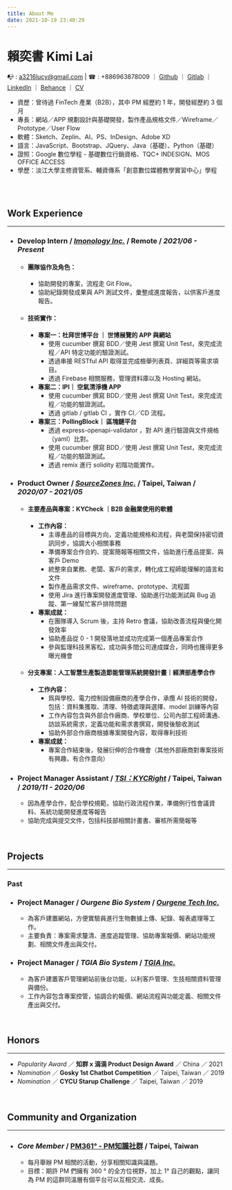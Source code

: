 ```yaml
---
title: About Me
date: 2021-10-19 23:40:29
---
```

# 賴奕書 Kimi Lai

&#x1F4ED;   : a3216lucy@gmail.com  |   &#x260E;  : +886963878009 ｜ [Github](https://github.com/a3216lucy) ｜ [Gitlab](https://gitlab.com/Kimi_Lai) ｜ [LinkedIn](https://www.linkedin.com/in/kimilai) ｜ [Behance](https://www.behance.net/kimilai/) ｜  [CV](https://www.cakeresume.com/s--rdHG23bNbPr52dYQnzeEvA--/kimilai)

- 資歷：曾待過 FinTech 產業（B2B），其中 PM 經歷約 1 年，開發經歷約 3 個月
- 專長：網站／APP 規劃設計與基礎開發，製作產品規格文件／Wireframe／Prototype／User Flow
- 軟體：Sketch、Zeplin、AI、PS、InDesign、Adobe XD
- 語言：JavaScript、Bootstrap、JQuery、Java（基礎）、Python（基礎）
- 證照：Google 數位學程 - 基礎數位行銷資格、TQC+ INDESIGN、MOS OFFICE ACCESS
- 學歷：淡江大學主修資管系、輔資傳系「創意數位媒體教學實習中心」學程
<br>
<br>

## Work Experience
<hr>

- ### **Develop Intern** / _[Imonology Inc.](https://www.imoncloud.com/zh/)_ / Remote / <i>2021/06 - Present</i>
  - #### 團隊協作及角色：
    - 協助開發的專案，流程走 Git Flow。 
    - 協助紀錄開發成果與 API 測試文件，彙整成進度報告，以供客戶進度報告。 
  - #### 技術實作：
    - **專案一：杜拜世博平台 ｜ 世博展覽的 APP 與網站**
      - 使用 cucumber 撰寫 BDD／使用 Jest 撰寫 Unit Test，來完成流程／API 特定功能的驗證測試。
      - 透過串接 RESTful API 取得並完成檢舉列表頁、詳細頁等需求項目。
      - 透過 Firebase 相關服務，管理資料庫以及 Hosting 網站。
    - **專案二：IPI｜ 空氣清淨機 APP**
      - 使用 cucumber 撰寫 BDD／使用 Jest 撰寫 Unit Test，來完成流程／功能的驗證測試。
      - 透過 gitlab / gitlab CI ，實作 CI／CD 流程。
    - **專案三：PollingBlock｜ 區塊鏈平台**
      - 透過 express-openapi-validator ，對 API 進行驗證與文件規格（yaml）比對。
      - 使用 cucumber 撰寫 BDD／使用 Jest 撰寫 Unit Test，來完成流程／功能的驗證測試。
      - 透過 remix 進行 solidity 初階功能實作。
- ### **Product Owner** / _[SourceZones Inc.](https://sourcezones.net/)_ /  Taipei, Taiwan / <i>2020/07 - 2021/05</i>
  - #### 主要產品與專案：KYCheck ｜B2B 金融業使用的軟體
    - **工作內容：**
      - 主導產品的目標與方向，定義功能規格和流程，與老闆保持密切資訊同步，協調大小相關事務
      - 準備專案合作合約、提案簡報等相關文件，協助進行產品提案、與客戶 Demo
      - 統整來自業務、老闆、客戶的需求，轉化成工程師能理解的語言和文件
      - 製作產品需求文件、wireframe、prototype、流程圖
      - 使用 Jira 進行專案開發進度管理、協助進行功能測試與 Bug 追蹤、第一線幫忙客戶排除問題
    - **專案成就：**
      - 在團隊導入 Scrum 後，主持 Retro 會議，協助改善流程與優化開發效率
      - 協助產品從 0 - 1 開發落地並成功完成第一個產品專案合作
      - 參與監理科技黑客松，成功與多間公司達成媒合，同時也獲得更多曝光機會
  - #### 分支專案：人工智慧生產製造節能管理系統開發計畫｜經濟部產學合作
    - **工作內容：**
      - 爲與學校、電力控制設備廠商的產學合作，承攬 AI 技術的開發，包括：資料集獲取、清理、特徵處理與選擇、model 訓練等內容
      - 工作內容包含與外部合作廠商、學校單位、公司內部工程師溝通、訪談系統需求，定義功能和需求書撰寫，開發後驗收測試
      - 協助外部合作廠商根據專案開發內容，取得專利技術
    - **專案成就：**
      - 專案合作結束後，發展衍伸的合作機會（其他外部廠商對專案技術有興趣，有合作意向）
- ### **Project Manager Assistant** / _[TSI：KYCRight](https://www.tsi.center/portfolio-item/%e5%95%9f%e7%99%bc%e5%bc%8f%e6%99%ba%e6%85%a7%e4%bc%81%e6%a5%ad%e5%be%b5%e4%bf%a1kyc%e6%94%af%e6%8f%b4%e5%b9%b3%e5%8f%b0%e9%96%8b%e7%99%bc%e8%a8%88%e7%95%ab-new/)_ / Taipei, Taiwan / <i>2019/11 - 2020/06</i>
  - 因為產學合作，配合學校規範，協助行政流程作業，準備例行性會議資料、系統功能開發進度等報告
  - 協助完成與提交文件，包括科技部相關計畫書、審核所需簡報等

<br>

## Projects
<hr>

### Past

- ### **Project Manager** / _Ourgene Bio System_ / _[Ourgene Tech Inc.]()_
  - 為客戶建置網站，方便實驗員進行生物數據上傳、紀錄、報表處理等工作。
  - 主要負責：專案需求釐清、進度追蹤管理、協助專案報價、網站功能規劃、相關文件產出與交付。
- ### **Project Manager** / _TGIA Bio System_ /  _[TGIA Inc.](https://www.tgiainc.com/)_
  - 為客戶建置客戶管理網站前後台功能，以利客戶管理、生技相關資料管理與備份。
  - 工作內容包含專案控管，協調合約報價、網站流程與功能定義、相關文件產出與交付。

<br>

## Honors
<hr>

- _Popularity Award_ ／ **知群 x 滴滴 Product Design Award** ／ China ／ 2021
- _Nomination_ ／ **Gosky 1st Chatbot Competition** ／ Taipei, Taiwan ／ 2019
- _Nomination_ ／ **CYCU Starup Challenge** ／ Taipei, Taiwan ／ 2019
<!-- - _Gold Prize_ / **Sony CSR Video Competition** / Taipei, Taiwan / 2010 -->

<br>

## Community and Organization
<hr>

- ### _Core Member_ / [PM361° - PM知識社群](https://www.facebook.com/groups/pm361/) / Taipei, Taiwan
  - 每月舉辦 PM 相關的活動，分享相關知識與議題。
  - 目標：期許 PM 們擁有 360 ° 的全方位視野，加上 1° 自己的觀點，讓同為 PM 的這群同溫層有個平台可以互相交流、成長。
